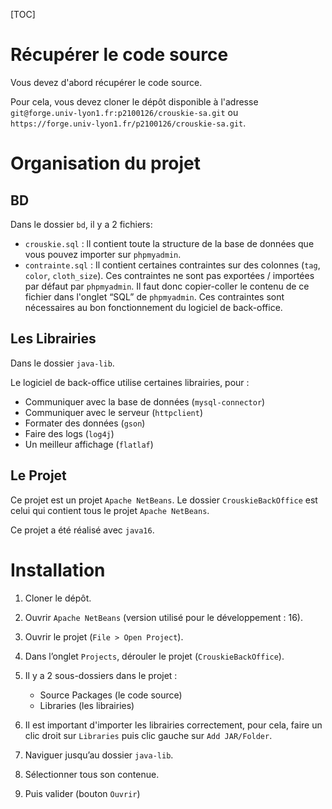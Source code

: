 [TOC]

# Récupérer le code source

Vous devez d'abord récupérer le code source.

Pour cela, vous devez cloner le dépôt disponible à l'adresse `git@forge.univ-lyon1.fr:p2100126/crouskie-sa.git` ou `https://forge.univ-lyon1.fr/p2100126/crouskie-sa.git`.



# Organisation du projet

## BD

Dans le dossier `bd`, il y a 2 fichiers:

- `crouskie.sql` : ll contient toute la structure de la base de données que vous pouvez importer sur `phpmyadmin`. 
- `contrainte.sql` : Il contient certaines contraintes sur des colonnes (`tag`, `color`, `cloth_size`). Ces contraintes ne sont pas exportées / importées par défaut par `phpmyadmin`. Il faut donc copier-coller le contenu de ce fichier dans l'onglet “SQL” de `phpmyadmin`. Ces contraintes sont nécessaires au bon fonctionnement du logiciel de back-office.

## Les Librairies

Dans le dossier `java-lib`.

Le logiciel de back-office utilise certaines librairies, pour :

- Communiquer avec la base de données (`mysql-connector`)
- Communiquer avec le serveur (`httpclient`)
- Formater des données (`gson`)
- Faire des logs (`log4j`)
- Un meilleur affichage (`flatlaf`)

## Le Projet

Ce projet est un projet `Apache NetBeans`. Le dossier `CrouskieBackOffice` est celui qui contient tous le projet `Apache NetBeans`. 

Ce projet a été réalisé avec `java16`.



# Installation

1. Cloner le dépôt.
2. Ouvrir `Apache NetBeans` (version utilisé pour le développement : 16). 
3. Ouvrir le projet (`File > Open Project`).
4. Dans l’onglet `Projects`,  dérouler le projet (`CrouskieBackOffice`).
5. Il y a 2 sous-dossiers dans le projet :
   - Source Packages (le code source)
   - Libraries (les librairies)

6. Il est important d'importer les librairies correctement, pour cela, faire un clic droit sur `Libraries` puis clic gauche sur `Add JAR/Folder`.
7. Naviguer jusqu’au dossier `java-lib`.
8. Sélectionner tous son contenue.
9. Puis valider (bouton `Ouvrir`)

